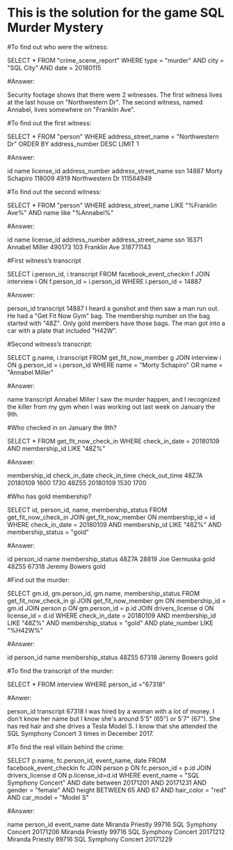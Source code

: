 # This is the solution for the game SQL Murder Mystery 

#To find out who were the witness:

SELECT * FROM "crime_scene_report" 
WHERE type = "murder" AND city = "SQL City" AND date = 20180115

#Answer:

Security footage shows that there were 2 witnesses. The first witness lives at the last house on "Northwestern Dr". The second witness, named Annabel, lives somewhere on "Franklin Ave".

#To find out the first witness:

SELECT * FROM "person" 
WHERE address_street_name = "Northwestern Dr" 
ORDER BY address_number DESC
LIMIT 1

#Answer:

id	name	license_id	address_number	address_street_name	ssn
14887	Morty Schapiro	118009	4919	Northwestern Dr	111564949

#To find out the second witness:

SELECT * FROM "person" 
WHERE address_street_name LIKE "%Franklin Ave%" AND name like "%Annabel%"

#Answer:

id	name	license_id	address_number	address_street_name	ssn
16371	Annabel Miller	490173	103	Franklin Ave	318771143

#First witness’s transcript

SELECT i.person_id, i.transcript
FROM facebook_event_checkin f
JOIN interview i
ON f.person_id = i.person_id
WHERE i.person_id = 14887

#Answer:

person_id	transcript
14887	I heard a gunshot and then saw a man run out. 
He had a "Get Fit Now Gym" bag. The membership number on the bag started with "48Z". 
Only gold members have those bags. The man got into a car with a plate that included "H42W".

#Second witness’s transcript:

SELECT g.name, i.transcript
FROM get_fit_now_member g
JOIN interview i
ON g.person_id = i.person_id
WHERE name = "Morty Schapiro" 
OR name = "Annabel Miller"

#Answer:

name	transcript
Annabel Miller	I saw the murder happen, and I recognized the killer from my gym 
when I was working out last week on January the 9th.

#Who checked in on January the 9th?

SELECT * 
FROM get_fit_now_check_in
WHERE check_in_date = 20180109
AND membership_id LIKE "48Z%"

#Answer:

membership_id	check_in_date	check_in_time	check_out_time
48Z7A	20180109	1600	1730
48Z55	20180109	1530	1700

#Who has gold membership?

SELECT id, person_id, name, membership_status
FROM get_fit_now_check_in 
JOIN get_fit_now_member 
ON membership_id = id
WHERE check_in_date = 20180109
AND membership_id LIKE "48Z%"
AND membership_status = "gold"

#Answer:

id	person_id	name	membership_status
48Z7A	28819	Joe Germuska	gold
48Z55	67318	Jeremy Bowers	gold


#Find out the murder:

SELECT gm.id, gm.person_id, gm.name, membership_status
FROM get_fit_now_check_in gi
JOIN get_fit_now_member gm
ON membership_id = gm.id
JOIN person p
ON gm.person_id = p.id
JOIN drivers_license d
ON license_id = d.id
WHERE check_in_date = 20180109
AND membership_id LIKE "48Z%"
AND membership_status = "gold"
AND plate_number LIKE "%H42W%"

#Answer:

id	person_id	name	membership_status
48Z55	67318	Jeremy Bowers	gold

#To find the transcript of the murder:

SELECT *
FROM interview
WHERE person_id ="67318"

#Anwer:

person_id	transcript
67318	I was hired by a woman with a lot of money. 
I don't know her name but I know she's around 5'5" (65") or 5'7" (67"). 
She has red hair and she drives a Tesla Model S. 
I know that she attended the SQL Symphony Concert 3 times in December 2017.

#To find the real villain behind the crime:

SELECT p.name, fc.person_id, event_name, date
FROM facebook_event_checkin fc
JOIN person p
ON fc.person_id = p.id
JOIN drivers_license d
ON p.license_id=d.id
WHERE event_name = "SQL Symphony Concert"
AND date between 20171201 AND 20171231
AND gender = "female"
AND height BETWEEN 65 AND 67
AND hair_color = "red"
AND car_model = "Model S"

#Answer:

name	person_id	event_name	date
Miranda Priestly	99716	SQL Symphony Concert	20171206
Miranda Priestly	99716	SQL Symphony Concert	20171212
Miranda Priestly	99716	SQL Symphony Concert	20171229

